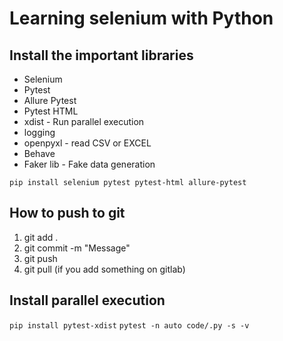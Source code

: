 # Learning selenium with Python

## Install the important libraries
- Selenium
- Pytest
- Allure Pytest
- Pytest HTML
- xdist - Run parallel execution
- logging
- openpyxl - read CSV or EXCEL
- Behave
- Faker lib - Fake data generation


``pip install selenium pytest pytest-html allure-pytest``

## How to push to git
1. git add .
2. git commit -m "Message"
3. git push
4. git pull (if you add something on gitlab)

## Install parallel execution
``pip install pytest-xdist``
``pytest -n auto code/.py -s -v``
